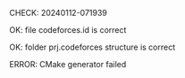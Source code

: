 CHECK: 20240112-071939
OK: file codeforces.id is correct
OK: folder prj.codeforces structure is correct
ERROR: CMake generator failed
